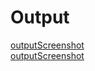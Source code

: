 # Output
[outputScreenshot]()<br>
[outputScreenshot](https://github.com/akhifasheik/AdvancedJava/blob/main/JDBC8a-CoffeeRead/coffee8a1.png)<br>

